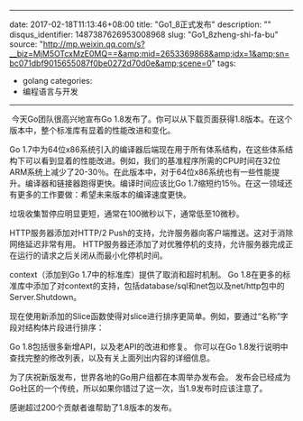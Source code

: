 
---
date: 2017-02-18T11:13:46+08:00
title: "Go1_8正式发布"
description: ""
disqus_identifier: 1487387626953008968
slug: "Go1_8zheng-shi-fa-bu"
source: "http://mp.weixin.qq.com/s?__biz=MjM5OTcxMzE0MQ==&amp;mid=2653369868&amp;idx=1&amp;sn=bc071dbf9015655087f0be0272d70d0e&amp;scene=0"
tags: 
- golang 
categories:
- 编程语言与开发
---

 今天Go团队很高兴地宣布Go
1.8发布了。你可以从下载页面获得1.8版本。在这个版本中，整个标准库有显着的性能改进和变化。

Go
1.7中为64位x86系统引入的编译器后端现在用于所有体系结构，在这些体系结构下可以看到显着的性能改进。例如，我们的基准程序所需的CPU时间在32位ARM系统上减少了20-30％。在此版本中，对于64位x86系统也有一些性能提升。编译器和链接器跑得更快。编译时间应该比Go
1.7缩短约15％。在这一领域还有更多的工作要做：希望未来版本的编译速度更快。

垃圾收集暂停应明显更短，通常在100微秒以下，通常低至10微秒。

HTTP服务器添加对HTTP/2
Push的支持，允许服务器向客户端推送。这对于消除网络延迟非常有用。
HTTP服务器还添加了对优雅停机的支持，允许服务器完成正在运行的请求之后关闭从而最小化停机时间。

context（添加到Go 1.7中的标准库）提供了取消和超时机制。 Go
1.8在更多的标准库中添加了对context的支持，包括database/sql和net包以及net/http包中的Server.Shutdown。

现在使用新添加的Slice函数使得对slice进行排序更简单。例如，要通过“名称”字段对结构体片段进行排序：

Go 1.8包括很多新增API，以及老API的改进和修复。 你可以在Go
1.8发行说明中查找完整的修改列表，以及有关上面列出内容的详细信息。

为了庆祝新版发布，世界各地的Go用户组都在本周举办发布会。
发布会已经成为Go社区的一个传统，所以如果你错过了这一次，当1.9发布时应该注意了。

感谢超过200个贡献者谁帮助了1.8版本的发布。

